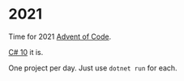 # 2021 <!-- omit in toc -->

Time for 2021 [Advent of Code](https://adventofcode.com/2021).

[C# 10](https://docs.microsoft.com/en-us/dotnet/csharp/whats-new/csharp-10) it is.

One project per day. Just use `dotnet run` for each.
